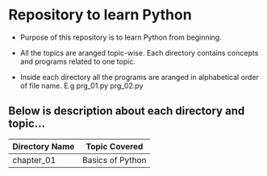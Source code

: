 #  Repository to learn Python
   * Purpose of this repository is to learn Python from beginning.

   * All the topics are aranged topic-wise. Each directory contains concepts and programs related to one topic.

   * Inside each directory all the programs are aranged in alphabetical order of file name. E.g prg_01.py prg_02.py 


## Below is description about each directory and topic...

   | Directory Name  | Topic Covered    |
   | --------------- | ---------------- |
   | chapter_01      | Basics of Python |



